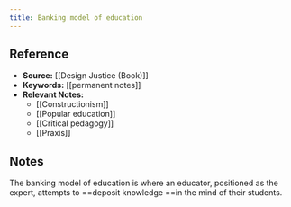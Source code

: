 ```yaml
---
title: Banking model of education
---
```

## Reference
- **Source:** [[Design Justice (Book)]]
- **Keywords:** [[permanent notes]]
- **Relevant Notes:** 
	- [[Constructionism]]
	- [[Popular education]]
	- [[Critical pedagogy]]
	- [[Praxis]]
## Notes
The banking model of education is where an educator, positioned as the expert, attempts to ==deposit knowledge ==in the mind of their students.